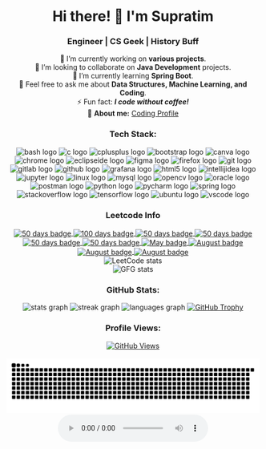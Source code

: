 <h1 align="center">Hi there! 👋 I'm Supratim</h1>

<h3 align="center">Engineer | CS Geek | History Buff</h3>

<p align="center">
  🔭 I’m currently working on <b>various projects</b>.<br>
  👯 I’m looking to collaborate on <b>Java Development</b> projects.<br>
  🌱 I’m currently learning <b>Spring Boot</b>.<br>
  💬 Feel free to ask me about <b>Data Structures, Machine Learning, and Coding</b>.<br>
  ⚡ Fun fact: <b><i>I code without coffee!</i></b><br>
  👻 <b>About me:</b> <a href="https://codolio.com/profile/maverick234">Coding Profile</a>
</p>


<h3 align="center">Tech Stack:</h3>
<div align="center">
  <img src="https://img.shields.io/badge/GNU_Bash-4EAA25?logo=gnubash&logoColor=white&style=for-the-badge" height="30" alt="bash logo" />
  <img src="https://img.shields.io/badge/C-A8B9CC?logo=c&logoColor=black&style=for-the-badge" height="30" alt="c logo" />
  <img src="https://img.shields.io/badge/C%2B%2B-00599C?logo=cplusplus&logoColor=white&style=for-the-badge" height="30" alt="cplusplus logo" />
  <img src="https://img.shields.io/badge/Bootstrap-7952B3?logo=bootstrap&logoColor=white&style=for-the-badge" height="30" alt="bootstrap logo" />
  <img src="https://img.shields.io/badge/Canva-00C4CC?logo=canva&logoColor=black&style=for-the-badge" height="30" alt="canva logo" />
  <img src="https://img.shields.io/badge/Google_Chrome-4285F4?logo=googlechrome&logoColor=white&style=for-the-badge" height="30" alt="chrome logo" />
  <img src="https://img.shields.io/badge/Eclipse_IDE-2C2255?logo=eclipseide&logoColor=white&style=for-the-badge" height="30" alt="eclipseide logo" />
  <img src="https://img.shields.io/badge/Figma-F24E1E?logo=figma&logoColor=white&style=for-the-badge" height="30" alt="figma logo" />
  <img src="https://img.shields.io/badge/Firefox-FF7139?logo=firefox&logoColor=black&style=for-the-badge" height="30" alt="firefox logo" />
  <img src="https://img.shields.io/badge/Git-F05032?logo=git&logoColor=white&style=for-the-badge" height="30" alt="git logo" />
  <img src="https://img.shields.io/badge/GitLab-FC6D26?logo=gitlab&logoColor=black&style=for-the-badge" height="30" alt="gitlab logo" />
  <img src="https://img.shields.io/badge/GitHub-181717?logo=github&logoColor=white&style=for-the-badge" height="30" alt="github logo" />
  <img src="https://img.shields.io/badge/Grafana-F46800?logo=grafana&logoColor=black&style=for-the-badge" height="30" alt="grafana logo" />
  <img src="https://img.shields.io/badge/HTML5-E34F26?logo=html5&logoColor=white&style=for-the-badge" height="30" alt="html5 logo" />
  <img src="https://img.shields.io/badge/IntelliJ_IDEA-000000?logo=intellijidea&logoColor=white&style=for-the-badge" height="30" alt="intellijidea logo" />
  <img src="https://img.shields.io/badge/Jupyter-F37626?logo=jupyter&logoColor=black&style=for-the-badge" height="30" alt="jupyter logo" />
  <img src="https://img.shields.io/badge/Linux-FCC624?logo=linux&logoColor=black&style=for-the-badge" height="30" alt="linux logo" />
  <img src="https://img.shields.io/badge/MySQL-4479A1?logo=mysql&logoColor=white&style=for-the-badge" height="30" alt="mysql logo" />
  <img src="https://img.shields.io/badge/OpenCV-5C3EE8?logo=opencv&logoColor=white&style=for-the-badge" height="30" alt="opencv logo" />
  <img src="https://img.shields.io/badge/Oracle-F80000?logo=oracle&logoColor=white&style=for-the-badge" height="30" alt="oracle logo" />
  <img src="https://img.shields.io/badge/Postman-FF6C37?logo=postman&logoColor=black&style=for-the-badge" height="30" alt="postman logo" />
  <img src="https://img.shields.io/badge/Python-3776AB?logo=python&logoColor=white&style=for-the-badge" height="30" alt="python logo" />
  <img src="https://img.shields.io/badge/PyCharm-000000?logo=pycharm&logoColor=white&style=for-the-badge" height="30" alt="pycharm logo" />
  <img src="https://img.shields.io/badge/Spring-6DB33F?logo=spring&logoColor=black&style=for-the-badge" height="30" alt="spring logo" />
  <img src="https://img.shields.io/badge/Stack_Overflow-F58025?logo=stackoverflow&logoColor=black&style=for-the-badge" height="30" alt="stackoverflow logo" />
  <img src="https://img.shields.io/badge/TensorFlow-FF6F00?logo=tensorflow&logoColor=black&style=for-the-badge" height="30" alt="tensorflow logo" />
  <img src="https://img.shields.io/badge/Ubuntu-E95420?logo=ubuntu&logoColor=white&style=for-the-badge" height="30" alt="ubuntu logo" />
  <img src="https://img.shields.io/badge/Visual_Studio_Code-007ACC?logo=visualstudiocode&logoColor=white&style=for-the-badge" height="30" alt="vscode logo" />
</div>

<h3 align="center">Leetcode Info</h3>
<div align="center"> 
  <a href="https://leetcode.com/maverick234/" target="_blank">
    <img align="center" src="https://leetcode.com/static/images/badges/2024/gif/2024-05.gif" alt="50 days badge" height="200" width="200" />
  </a>
  <a href="https://leetcode.com/maverick234/" target="_blank">
    <img align="center" src="https://leetcode.com/static/images/badges/2024/gif/2024-08.gif" alt="100 days badge" height="200" width="200" />
  </a>
  <a href="https://leetcode.com/maverick234/" target="_blank">
    <img align="center" src="https://leetcode.com/static/images/badges/2024/gif/2024-09.gif" alt="50 days badge" height="200" width="200" />
  </a>
  <a href="https://leetcode.com/maverick234/" target="_blank">
    <img align="center" src="https://leetcode.com/static/images/badges/2024/gif/2024-10.gif" alt="50 days badge" height="200" width="200" />
  </a>
  <a href="https://leetcode.com/maverick234/" target="_blank">
    <img align="center" src="https://leetcode.com/static/images/badges/2024/gif/2024-11.gif" alt="50 days badge" height="200" width="200" />
  </a>
  <a href="https://leetcode.com/maverick234/" target="_blank">
    <img align="center" src="https://assets.leetcode.com/static_assets/marketing/2024-200.gif" alt="50 days badge" height="200" width="200" />
  </a>
  <a href="https://leetcode.com/maverick234/" target="_blank">
    <img align="center" src="https://assets.leetcode.com/static_assets/marketing/2024-100.gif" alt="May badge" height="200" width="200" />
  </a>
  <a href="https://leetcode.com/maverick234/" target="_blank">
    <img align="center" src="https://assets.leetcode.com/static_assets/marketing/2024-50.gif" alt="August badge" height="200" width="200" />
  </a>
  <a href="https://leetcode.com/maverick234/" target="_blank">
      <img align="center" src="https://assets.leetcode.com/static_assets/others/Top_SQL_50.gif" alt="August badge" height="200" width="200" />
  </a>
  <a href="https://leetcode.com/maverick234/" target="_blank">
      <img align="center" src="https://assets.leetcode.com/static_assets/others/Introduction_to_Pandas.gif" alt="August badge" height="200" width="200" />
  </a>
</div>
<div style="display: flex; flex-direction: column; align-items: center; position: center">
  <img src="https://leetcard.jacoblin.cool/maverick234?theme=dark&font=Nunito&ext=heatmap" alt="LeetCode stats" />
  <img src="https://geeks-for-geeks-stats-card.vercel.app/?username=maverick234" alt="GFG stats" />
</div>

<h3 align="center">GitHub Stats:</h3>
<div align="center">
  <img src="https://github-readme-stats.vercel.app/api?username=sgindeed&show_icons=true&hide_title=false&hide_rank=false&include_all_commits=true&count_private=true&theme=dracula" height="150" alt="stats graph" />
  <img src="https://streak-stats.demolab.com?user=sgindeed&theme=dracula&hide_border=false&border_radius=5" height="150" alt="streak graph" />
  <img src="https://github-readme-stats.vercel.app/api/top-langs/?username=sgindeed&layout=donut-vertical&langs_count=8&theme=dracula" height="400" width="500"alt="languages graph" />
<a href="https://github.com/ryo-ma/github-profile-trophy">
  <img src="https://github-profile-trophy.vercel.app/?username=sgindeed&theme=dracula" alt="GitHub Trophy" />
</a>

<h3 align="center">Profile Views:</h3>
<div align="center">
<a href="https://u8views.com/github/sgindeed">
  <img src="https://u8views.com/api/v1/github/profiles/63663261/views/day-week-month-total-count.svg" alt="GitHub Views" />
</a>
</div>


<br clear="both">

<img src="https://raw.githubusercontent.com/sgindeed/sgindeed/output/snake.svg" alt="Snake animation" />
<audio controls>
  <source src="https://github.com/sgindeed/sgindeed/blob/main/Bujji%20Theme%20(From%20Kalki%202898%20AD).mp3" type="audio/mpeg">
  </audio>

